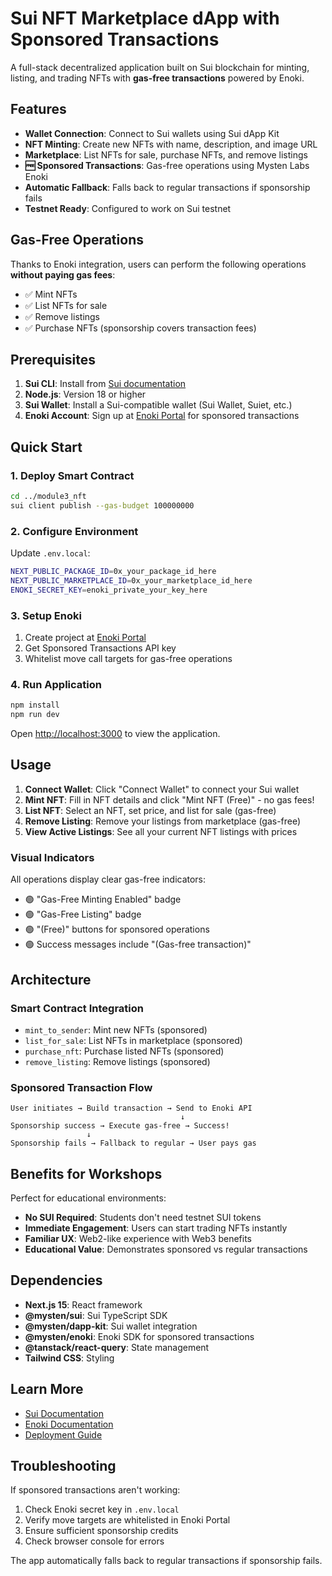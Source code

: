 # Sui NFT Marketplace dApp with Sponsored Transactions

A full-stack decentralized application built on Sui blockchain for minting, listing, and trading NFTs with **gas-free transactions** powered by Enoki.

## Features

- **Wallet Connection**: Connect to Sui wallets using Sui dApp Kit
- **NFT Minting**: Create new NFTs with name, description, and image URL
- **Marketplace**: List NFTs for sale, purchase NFTs, and remove listings
- **🆓 Sponsored Transactions**: Gas-free operations using Mysten Labs Enoki
- **Automatic Fallback**: Falls back to regular transactions if sponsorship fails
- **Testnet Ready**: Configured to work on Sui testnet

## Gas-Free Operations

Thanks to Enoki integration, users can perform the following operations **without paying gas fees**:
- ✅ Mint NFTs
- ✅ List NFTs for sale
- ✅ Remove listings
- ✅ Purchase NFTs (sponsorship covers transaction fees)

## Prerequisites

1. **Sui CLI**: Install from [Sui documentation](https://docs.sui.io/guides/developer/getting-started/sui-install)
2. **Node.js**: Version 18 or higher
3. **Sui Wallet**: Install a Sui-compatible wallet (Sui Wallet, Suiet, etc.)
4. **Enoki Account**: Sign up at [Enoki Portal](https://portal.enoki.mystenlabs.com/) for sponsored transactions

## Quick Start

### 1. Deploy Smart Contract

```bash
cd ../module3_nft
sui client publish --gas-budget 100000000
```

### 2. Configure Environment

Update `.env.local`:
```bash
NEXT_PUBLIC_PACKAGE_ID=0x_your_package_id_here
NEXT_PUBLIC_MARKETPLACE_ID=0x_your_marketplace_id_here
ENOKI_SECRET_KEY=enoki_private_your_key_here
```

### 3. Setup Enoki

1. Create project at [Enoki Portal](https://portal.enoki.mystenlabs.com/)
2. Get Sponsored Transactions API key
3. Whitelist move call targets for gas-free operations

### 4. Run Application

```bash
npm install
npm run dev
```

Open [http://localhost:3000](http://localhost:3000) to view the application.

## Usage

1. **Connect Wallet**: Click "Connect Wallet" to connect your Sui wallet
2. **Mint NFT**: Fill in NFT details and click "Mint NFT (Free)" - no gas fees!
3. **List NFT**: Select an NFT, set price, and list for sale (gas-free)
4. **Remove Listing**: Remove your listings from marketplace (gas-free)
5. **View Active Listings**: See all your current NFT listings with prices

### Visual Indicators

All operations display clear gas-free indicators:
- 🟢 "Gas-Free Minting Enabled" badge
- 🟢 "Gas-Free Listing" badge  
- 🟢 "(Free)" buttons for sponsored operations
- 🟢 Success messages include "(Gas-free transaction)"

## Architecture

### Smart Contract Integration
- `mint_to_sender`: Mint new NFTs (sponsored)
- `list_for_sale`: List NFTs in marketplace (sponsored)
- `purchase_nft`: Purchase listed NFTs (sponsored)
- `remove_listing`: Remove listings (sponsored)

### Sponsored Transaction Flow
```
User initiates → Build transaction → Send to Enoki API
                                      ↓
Sponsorship success → Execute gas-free → Success!
                 ↓
Sponsorship fails → Fallback to regular → User pays gas
```

## Benefits for Workshops

Perfect for educational environments:
- **No SUI Required**: Students don't need testnet SUI tokens
- **Immediate Engagement**: Users can start trading NFTs instantly
- **Familiar UX**: Web2-like experience with Web3 benefits
- **Educational Value**: Demonstrates sponsored vs regular transactions

## Dependencies

- **Next.js 15**: React framework
- **@mysten/sui**: Sui TypeScript SDK
- **@mysten/dapp-kit**: Sui wallet integration
- **@mysten/enoki**: Enoki SDK for sponsored transactions
- **@tanstack/react-query**: State management
- **Tailwind CSS**: Styling

## Learn More

- [Sui Documentation](https://docs.sui.io/)
- [Enoki Documentation](https://docs.enoki.mystenlabs.com/)
- [Deployment Guide](./DEPLOYMENT.md)

## Troubleshooting

If sponsored transactions aren't working:
1. Check Enoki secret key in `.env.local`
2. Verify move targets are whitelisted in Enoki Portal
3. Ensure sufficient sponsorship credits
4. Check browser console for errors

The app automatically falls back to regular transactions if sponsorship fails.
